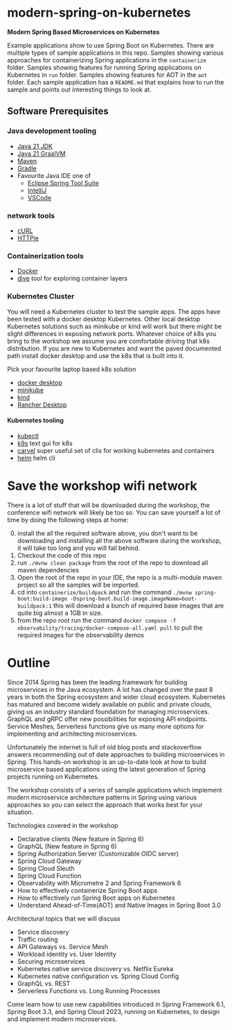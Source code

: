 # modern-spring-on-kubernetes

**Modern Spring Based Microservices on Kubernetes**

Example applications show to use Spring Boot on Kubernetes. There are multiple types
of sample applications in this repo. Samples showing various approaches for
containerizing Spring applications in the `containerize` folder.
Samples showing features for running Spring applications on Kubernetes in `run`
folder. Samples showing features for AOT in the `aot` folder. Each sample application has
a `README.md` that explains how to run the
sample and points out interesting things to look at.

## Software Prerequisites

### Java development tooling

* [Java 21 JDK](https://sdkman.io/)
* [Java 21 GraalVM](https://sdkman.io/)
* [Maven](https://maven.apache.org/index.html)
* [Gradle](https://gradle.org/)
* Favourite Java IDE one of
    * [Eclipse Spring Tool Suite](https://spring.io/tools)
    * [IntelliJ](https://www.jetbrains.com/idea/download)
    * [VSCode](https://code.visualstudio.com/)

### network tools

* [cURL](https://curl.se/docs/manpage.html) 
* [HTTPie](https://httpie.io/) 

### Containerization tools

* [Docker](https://www.docker.com/products/docker-desktop)
* [dive](https://github.com/wagoodman/dive) tool for exploring container layers

### Kubernetes Cluster

You will need a Kubernetes cluster to test the sample apps. The apps have been
tested with a docker desktop  Kubernetes. Other local desktop Kubernetes 
solutions such as minikube or kind will work but there might be slight 
differences in exposing network ports. Whatever choice of k8s you bring to 
the workshop we assume you are comfortable driving that k8s distribution. 
If you are new to Kubernetes and want the paved documented path install 
docker desktop and use the k8s that is built into it.

Pick your favourite laptop based k8s solution

* [docker desktop](https://www.docker.com/products/docker-desktop/)
* [minikube](https://minikube.sigs.k8s.io/docs/start/)
* [kind](https://kind.sigs.k8s.io/)
* [Rancher Desktop](https://rancherdesktop.io/)

#### Kubernetes tooling

* [kubectl](https://kubernetes.io/docs/tasks/tools/#kubectl)
* [k9s](https://github.com/derailed/k9s) text gui for k8s
* [carvel](https://carvel.dev/) super useful set of clis for working kubernetes and containers
* [helm](https://helm.sh/) helm cli 

# Save the workshop wifi network

There is a lot of stuff that will be downloaded during the workshop, the conference wifi
network will likely be too so. You can save yourself a lot of time by doing the
following steps at home:

0. install the all the required software above, you don't want to be downloading and installing
   all the above software during the workshop, it will take too long and you will fall behind.
1. Checkout the code of this repo
2. run `./mvnw clean package` from the root of the repo to download all maven dependencies
3. Open the root of the repo in your IDE, the repo is a multi-module maven project so all
   the samples will be imported.
4. cd into  `containerize/buildpack` and run the
   command `./mvnw spring-boot:build-image -Dspring-boot.build-image.imageName=boot-buildpack:1`
   this will download a bunch of required base images that are quite big almost a 1GB in size.
5. from the repo root run the
   command `docker compose -f observability/tracing/docker-compose-all.yaml pull` to pull the
   required images for the observability demos

# Outline

Since 2014 Spring has been the leading framework for building microservices in
the Java ecosystem. A lot has changed over the past 8 years in both the Spring
ecosystem and wider cloud ecosystem. Kubernetes has matured and become widely
available on public and private clouds, giving us an industry standard
foundation for managing microservices. GraphQL and gRPC offer new possibilities
for exposing API endpoints. Service Meshes, Serverless functions give us many
more options for implementing and architecting microservices.

Unfortunately the internet is full of old blog posts and stackoverflow answers
recommending out of date approaches to building microservices in Spring.
This hands-on workshop is an up-to-date look at how to build microservice
based applications using the latest generation of Spring projects running
on Kubernetes.

The workshop consists of a series of sample applications which implement modern
microservice architecture patterns in Spring using various approaches so you
can select the approach that works best for your situation.

Technologies covered in the workshop

* Declarative clients (New feature in Spring 6)
* GraphQL (New feature in Spring 6)
* Spring Authorization Server (Customizable OIDC server)
* Spring Cloud Gateway
* Spring Cloud Sleuth
* Spring Cloud Function
* Observability with Micrometre 2 and Spring Framework 6
* How to effectively containerize Spring Boot apps
* How to effectively run Spring Boot apps on Kubernetes
* Understand Ahead-of-Time(AOT) and Native Images in Spring Boot 3.0

Architectural topics that we will discuss

* Service discovery
* Traffic routing
* API Gateways vs. Service Mesh
* Workload identity vs. User Identity
* Securing microservices
* Kubernetes native service discovery vs. Netflix Eureka
* Kubernetes native configuration vs. Spring Cloud Config
* GraphQL vs. REST
* Serverless Functions vs. Long Running Processes

Come learn how to use new capabilities introduced in Spring Framework 6.1,
Spring Boot 3.3, and Spring Cloud 2023, running on Kubernetes, to design and
implement modern microservices.
